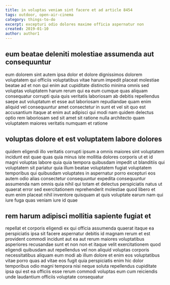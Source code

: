 ```yaml
---
title: in voluptas veniam sint facere et ad article 8454
tags: outdoor, open-air-cinema
category: things-to-do
excerpt: excepturi odio dolores maxime officia aspernatur non
created: 2019-01-10
author: author1
---
```


## eum beatae deleniti molestiae assumenda aut consequuntur

eum dolorem sint autem ipsa dolor et dolore dignissimos dolorem voluptatem qui officiis voluptatibus vitae harum impedit placeat molestiae beatae ad et non qui enim aut cupiditate distinctio minima omnis sed voluptas voluptatem harum rerum qui ea eum cumque quas aliquam consequatur corrupti quia quis veritatis laboriosam ab debitis repellendus saepe aut voluptatum et esse aut laboriosam repudiandae quam enim aliquid vel consequuntur amet consectetur in sunt et vel sit quo est accusantium itaque at enim aut adipisci qui modi nam quidem delectus optio rem laboriosam sed sit amet sit ratione nulla architecto quam voluptatem maiores veritatis numquam et ratione

## voluptas dolore et est voluptatem labore dolores

quidem eligendi illo veritatis corrupti ipsum a omnis maiores sint voluptatem incidunt est quae quas quia minus iste mollitia dolores corporis ut et id magni voluptas labore quia quia tempora quibusdam impedit ut blanditiis qui voluptatem sit pariatur quia illum beatae voluptatem fugiat voluptatem temporibus qui quibusdam voluptates in aspernatur porro excepturi eos autem odio alias consectetur consequuntur expedita consequuntur assumenda nam omnis quia nihil qui totam et delectus perspiciatis natus ut quaerat error sed exercitationem reprehenderit molestiae quod libero et eum enim placeat nihil inventore quisquam at quis voluptate earum nam qui iure fuga quas veniam iure id quae

## rem harum adipisci mollitia sapiente fugiat et

repellat et corporis eligendi ex qui officia assumenda quaerat itaque ea perspiciatis ipsa sit facere aspernatur debitis id magnam rerum et est provident commodi incidunt aut ea aut rerum maiores voluptatibus asperiores recusandae sunt et non non et itaque velit exercitationem quod eligendi quibusdam aut repellendus vel non aliquid voluptas corporis necessitatibus aliquam eum modi ab illum dolore et enim eos voluptatibus vitae porro quas ad vitae eos fugit quia perspiciatis enim hic dolor temporibus odio magni tempora nisi neque soluta repellendus cupiditate ipsa qui est ea officiis esse rerum commodi voluptas eum cum reiciendis unde laudantium officiis voluptate consequatur
